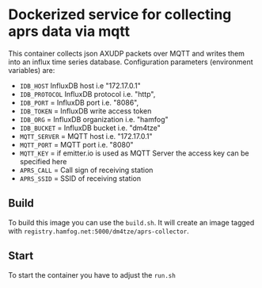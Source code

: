# Dockerized service for collecting aprs data via mqtt

This container collects json AXUDP packets over MQTT and writes them into an influx time series database.
Configuration parameters (environment variables) are:

- `IDB_HOST` InfluxDB host i.e "172.17.0.1"
- `IDB_PROTOCOL` InfluxDB protocol i.e. "http",
- `IDB_PORT` = InfluxDB port i.e. "8086",
- `IDB_TOKEN` = InfluxDB write access token
- `IDB_ORG` = InfluxDB organization i.e. "hamfog"
- `IDB_BUCKET` = InfluxDB bucket i.e. "dm4tze"
- `MQTT_SERVER` = MQTT host i.e. "172.17.0.1"
- `MQTT_PORT` = MQTT port i.e. "8080"
- `MQTT_KEY` = if emitter.io is used as MQTT Server the access key can be specified here
- `APRS_CALL` = Call sign of receiving station
- `APRS_SSID` = SSID of receiving station

## Build

To build this image you can use the `build.sh`. It will create an image tagged with `registry.hamfog.net:5000/dm4tze/aprs-collector`.

## Start

To start the container you have to adjust the `run.sh`
